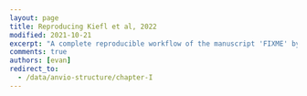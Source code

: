 ```yaml
---
layout: page
title: Reproducing Kiefl et al, 2022
modified: 2021-10-21
excerpt: "A complete reproducible workflow of the manuscript 'FIXME' by Kiefl et al"
comments: true
authors: [evan]
redirect_to:
  - /data/anvio-structure/chapter-I
---
```


